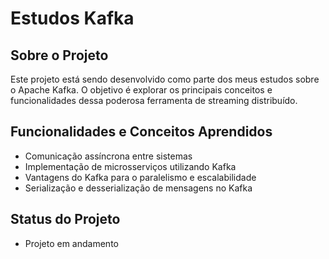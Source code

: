 # Estudos Kafka

## Sobre o Projeto

Este projeto está sendo desenvolvido como parte dos meus estudos sobre o Apache Kafka. O objetivo é explorar os principais conceitos e funcionalidades dessa poderosa ferramenta de streaming distribuído.

## Funcionalidades e Conceitos Aprendidos

- Comunicação assíncrona entre sistemas
- Implementação de microsserviços utilizando Kafka
- Vantagens do Kafka para o paralelismo e escalabilidade
- Serialização e desserialização de mensagens no Kafka

## Status do Projeto

- Projeto em andamento
